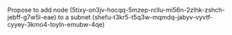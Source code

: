 Propose to add node (5tixy-on3jv-hocqq-5mzep-rcllu-mi56n-2zlhk-zshch-jebff-g7w5l-eae) to a subnet (shefu-t3kr5-t5q3w-mqmdq-jabyv-vyvtf-cyyey-3kmo4-toyln-emubw-4qe)
